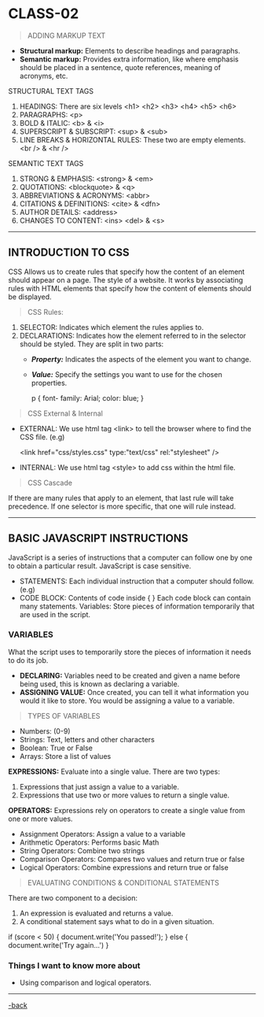 # CLASS-02

>ADDING MARKUP TEXT

* **Structural markup:** Elements to describe headings and paragraphs.
* **Semantic markup:** Provides extra information, like where emphasis should be placed in a sentence, quote references, meaning of acronyms, etc.

STRUCTURAL TEXT TAGS

1. HEADINGS: There are six levels \<h1> \<h2> \<h3> \<h4> \<h5> \<h6>
2. PARAGRAPHS: \<p>
3. BOLD & ITALIC: \<b> & \<i>
4. SUPERSCRIPT & SUBSCRIPT: \<sup> & \<sub>
5. LINE BREAKS & HORIZONTAL RULES: These two are empty elements. \<br /> & \<hr />

SEMANTIC TEXT TAGS

1. STRONG & EMPHASIS: \<strong> & \<em>
2. QUOTATIONS: \<blockquote> & \<q>
3. ABBREVIATIONS & ACRONYMS: \<abbr>
4. CITATIONS & DEFINITIONS: \<cite> & \<dfn>
5. AUTHOR DETAILS: \<address>
6. CHANGES TO CONTENT: \<ins> \<del> & \<s>

---

## INTRODUCTION TO CSS

CSS Allows us to create rules that specify how the content of an element should appear on a page. The style of a website. It works by associating rules with HTML elements that specify how the content of elements should be displayed.

>CSS Rules:

1. SELECTOR: Indicates which element the rules applies to.
2. DECLARATIONS: Indicates how the element referred to in the selector should be styled. They are split in two parts:
   * ***Property:*** Indicates the aspects of the element you want to change.
   * ***Value:*** Specify the settings you want to use for the chosen properties.

        p {
          font- family: Arial;
          color: blue;
          }

> CSS External & Internal

* EXTERNAL: We use html tag \<link> to tell the browser where to find the CSS file. (e.g)

    \<link href="css/styles.css" type:"text/css" rel:"stylesheet" />

* INTERNAL: We use html tag \<style> to add css within the html file.

> CSS Cascade

If there are many rules that apply to an element, that last rule will take precedence. If one selector is more specific, that one will rule instead.

---

## BASIC JAVASCRIPT INSTRUCTIONS

JavaScript is a series of instructions that a computer can follow one by one to obtain a particular result. JavaScript is case sensitive.

* STATEMENTS: Each individual instruction that a computer should follow. (e.g)
* CODE BLOCK: Contents of code inside { } Each code block can contain many statements.
Variables: Store pieces of information temporarily that are used in the script.

### VARIABLES

What the script uses to temporarily store the pieces of information it needs to do its job.

* **DECLARING:** Variables need to be created and given a name before being used, this is known as declaring a variable.
* **ASSIGNING VALUE:** Once created, you can tell it what information you would it like to store. You would be assigning a value to a variable.

>TYPES OF VARIABLES

* Numbers: (0-9)
* Strings: Text, letters and other characters
* Boolean: True or False
* Arrays: Store a list of values

**EXPRESSIONS:** Evaluate into a single value. There are two types:

1. Expressions that just assign a value to a variable.
2. Expressions that use two or more values to return a single value.

**OPERATORS:** Expressions rely on operators to create a single value from one or more values.

* Assignment Operators: Assign a value to a variable
* Arithmetic Operators: Performs basic Math
* String Operators: Combine two strings
* Comparison Operators: Compares two values and return true or false
* Logical Operators: Combine expressions and return true or false

>EVALUATING CONDITIONS & CONDITIONAL STATEMENTS

There are two component to a decision:

1. An expression is evaluated and returns a value.
2. A conditional statement says what to do in a given situation.

if (score < 50) {
  document.write('You passed!');
} else {
    document.write('Try again...')
}

### Things I want to know more about

* Using comparison and logical operators.

---

[-back](https://alexriverau.github.io/reading-notes/)